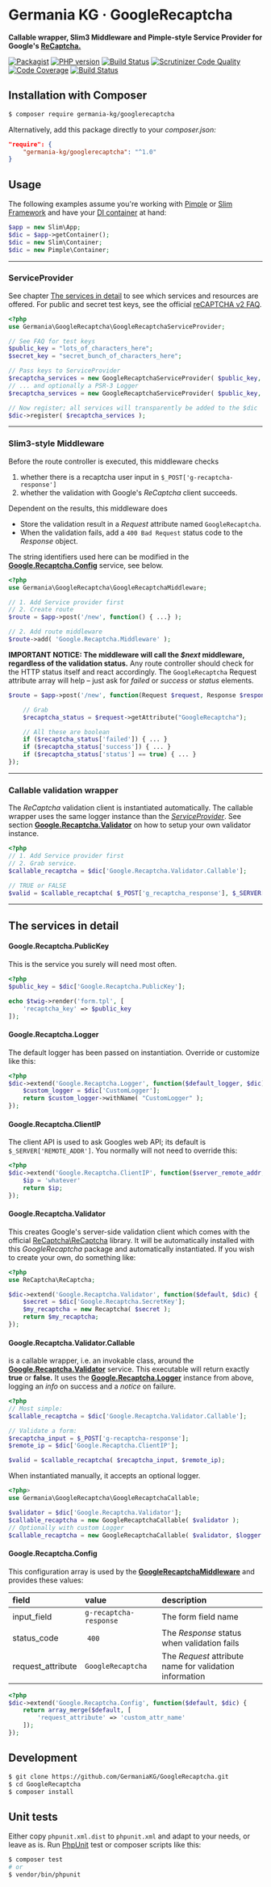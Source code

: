 # Germania KG · GoogleRecaptcha

**Callable wrapper, Slim3 Middleware and Pimple-style Service Provider for Google's [ReCaptcha.](https://www.google.com/recaptcha/admin)**

[![Packagist](https://img.shields.io/packagist/v/germania-kg/googlerecaptcha.svg?style=flat)](https://packagist.org/packages/germania-kg/googlerecaptcha)
[![PHP version](https://img.shields.io/packagist/php-v/germania-kg/googlerecaptcha.svg)](https://packagist.org/packages/germania-kg/googlerecaptcha)
[![Build Status](https://img.shields.io/travis/GermaniaKG/GoogleRecaptcha.svg?label=Travis%20CI)](https://travis-ci.org/GermaniaKG/GoogleRecaptcha)
[![Scrutinizer Code Quality](https://scrutinizer-ci.com/g/GermaniaKG/GoogleRecaptcha/badges/quality-score.png?b=master)](https://scrutinizer-ci.com/g/GermaniaKG/GoogleRecaptcha/?branch=master)
[![Code Coverage](https://scrutinizer-ci.com/g/GermaniaKG/GoogleRecaptcha/badges/coverage.png?b=master)](https://scrutinizer-ci.com/g/GermaniaKG/GoogleRecaptcha/?branch=master)
[![Build Status](https://scrutinizer-ci.com/g/GermaniaKG/GoogleRecaptcha/badges/build.png?b=master)](https://scrutinizer-ci.com/g/GermaniaKG/GoogleRecaptcha/build-status/master)


## Installation with Composer

```bash
$ composer require germania-kg/googlerecaptcha
```

Alternatively, add this package directly to your *composer.json:*

```json
"require": {
    "germania-kg/googlerecaptcha": "^1.0"
}
```


## Usage

The following examples assume you're working with [Pimple](https://pimple.symfony.com/) or [Slim Framework](https://www.slimframework.com/) and have your [DI container](https://www.slimframework.com/docs/concepts/di.html) at hand:

```php
$app = new Slim\App;
$dic = $app->getContainer();
$dic = new Slim\Container;
$dic = new Pimple\Container;
```


------

### ServiceProvider

See chapter [The services in detail](#the-services-in-detail) to see which services and resources are offered. For public and secret test keys, see the official [reCAPTCHA v2 FAQ](https://developers.google.com/recaptcha/docs/faq).

```php
<?php
use Germania\GoogleRecaptcha\GoogleRecaptchaServiceProvider;

// See FAQ for test keys
$public_key = "lots_of_characters_here";
$secret_key = "secret_bunch_of_characters_here";

// Pass keys to ServiceProvider
$recaptcha_services = new GoogleRecaptchaServiceProvider( $public_key, $secret_key );
// ... and optionally a PSR-3 Logger
$recaptcha_services = new GoogleRecaptchaServiceProvider( $public_key, $secret_key, $logger );

// Now register; all services will transparently be added to the $dic
$dic->register( $recaptcha_services );
```

------

### Slim3-style Middleware

Before the route controller is executed, this middleware checks 

1. whether there is a recaptcha user input in `$_POST['g-recaptcha-response']` 
2. whether the validation with Google's *ReCaptcha* client succeeds. 

Dependent on the results, this middleware does

- Store the validation result in a *Request* attribute named `GoogleRecaptcha`. 
- When the validation fails, add a `400 Bad Request` status code to the *Response* object. 

The string identifiers used here can be modified in the [**Google.Recaptcha.Config**](#googlerecaptchaconfig) service, see below.

```php
<?php
use Germania\GoogleRecaptcha\GoogleRecaptchaMiddleware;

// 1. Add Service provider first
// 2. Create route
$route = $app->post('/new', function() { ...} );

// 2. Add route middleware
$route->add( 'Google.Recaptcha.Middleware' );
```

**IMPORTANT NOTICE: The middleware will call the *$next* middleware, regardless of the validation status.** Any route controller should check for the HTTP status itself and react accordingly. The `GoogleRecaptcha` Request attribute array will help – just ask for *failed* or *success* or *status* elements.

```php
$route = $app->post('/new', function(Request $request, Response $response) { ...

	// Grab
	$recaptcha_status = $request->getAttribute("GoogleRecaptcha");

	// All these are boolean
	if ($recaptcha_status['failed']) { ... }
	if ($recaptcha_status['success']) { ... }
	if ($recaptcha_status['status'] == true) { ... }
});
```



------

### Callable validation wrapper

The *ReCaptcha* validation client is instantiated automatically. The callable wrapper uses the same logger instance than the [*ServiceProvider*](#serviceprovider).  See section [**Google.Recaptcha.Validator**](#googlerecaptchavalidator) on how to setup your own validator instance.

```php
<?php
// 1. Add Service provider first
// 2. Grab service. 
$callable_recaptcha = $dic['Google.Recaptcha.Validator.Callable'];

// TRUE or FALSE
$valid = $callable_recaptcha( $_POST['g_recaptcha_response'], $_SERVER['REMOTE_ADDR'] );
```


------


## The services in detail

#### Google.Recaptcha.PublicKey
This is the service you surely will need most often.

```php
<?php
$public_key = $dic['Google.Recaptcha.PublicKey'];

echo $twig->render('form.tpl', [
	'recaptcha_key' => $public_key
]);
```


#### Google.Recaptcha.Logger
The default logger has been passed on instantiation. Override or customize like this:

```php
<?php
$dic->extend('Google.Recaptcha.Logger', function($default_logger, $dic) {
	$custom_logger = $dic['CustomLogger'];
    return $custom_logger->withName( "CustomLogger" );
});
```

#### Google.Recaptcha.ClientIP
The client API is used to ask Googles web API; its default is `$_SERVER['REMOTE_ADDR']`. You normally will not need to override this:

```php
<?php
$dic->extend('Google.Recaptcha.ClientIP', function($server_remote_addr, $dic) {
	$ip = 'whatever'
    return $ip;
});
```

#### Google.Recaptcha.Validator  
This creates Google's server-side validation client which comes with the official [ReCaptcha\ReCaptcha](https://packagist.org/packages/google/recaptcha) library. It will be automatically installed with this *GoogleRecaptcha* package and automatically instantiated. If you wish to create your own, do something like:

```php
<?php
use ReCaptcha\ReCaptcha;

$dic->extend('Google.Recaptcha.Validator', function($default, $dic) {
	$secret = $dic['Google.Recaptcha.SecretKey'];
	$my_recaptcha = new Recaptcha( $secret );
    return $my_recaptcha;
});
```


#### Google.Recaptcha.Validator.Callable
is a callable wrapper, i.e. an invokable class, around the [**Google.Recaptcha.Validator**](#googlerecaptchavalidator) service. This executable will return exactly **true** or **false.** It uses the [**Google.Recaptcha.Logger**](#googlerecaptchalogger) instance from above, logging an *info* on success and a *notice* on failure.

```php
<?php
// Most simple:
$callable_recaptcha = $dic['Google.Recaptcha.Validator.Callable'];

// Validate a form:
$recaptcha_input = $_POST['g-recaptcha-response'];
$remote_ip = $dic['Google.Recaptcha.ClientIP'];

$valid = $callable_recaptcha( $recaptcha_input, $remote_ip);

```

When instantiated manually, it accepts an optional logger. 

```php
<?php>
use Germania\GoogleRecaptcha\GoogleRecaptchaCallable;

$validator = $dic['Google.Recaptcha.Validator'];
$callable_recaptcha = new GoogleRecaptchaCallable( $validator );
// Optionally with custom Logger
$callable_recaptcha = new GoogleRecaptchaCallable( $validator, $logger );
```


#### Google.Recaptcha.Config
This configuration array is used by the [**GoogleRecaptchaMiddleware**](#slim3-style-middleware) and provides these values:

field | value | description
:-----|:------|:-----------
input_field | `g-recaptcha-response` | The form field name
status_code | `400` | The *Response* status when validation fails
request_attribute | `GoogleRecaptcha` | The *Request* attribute name for validation information


```php
<?php
$dic->extend('Google.Recaptcha.Config', function($default, $dic) {
    return array_merge($default, [
        'request_attribute' => 'custom_attr_name'
    ]);
});
```



## Development

```bash
$ git clone https://github.com/GermaniaKG/GoogleRecaptcha.git
$ cd GoogleRecaptcha
$ composer install
```

## Unit tests

Either copy `phpunit.xml.dist` to `phpunit.xml` and adapt to your needs, or leave as is. Run [PhpUnit](https://phpunit.de/) test or composer scripts like this:

```bash
$ composer test
# or
$ vendor/bin/phpunit
```

